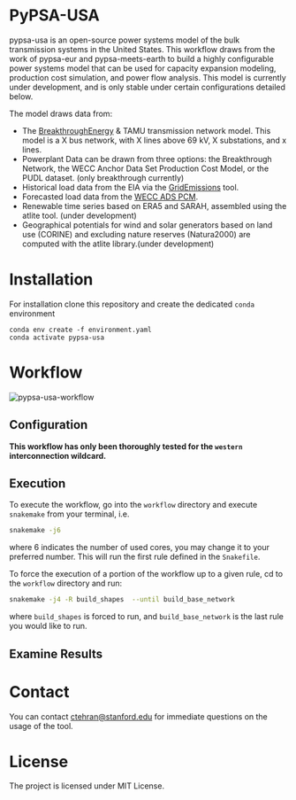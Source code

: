# PyPSA-USA

pypsa-usa is an open-source power systems model of the bulk transmission systems in the United States. This workflow draws from the work of pypsa-eur and pypsa-meets-earth to build a highly configurable power systems model that can be used for capacity expansion modeling, production cost simulation, and power flow analysis. This model is currently under development, and is only stable under certain configurations detailed below.

The model draws data from:

- The [BreakthroughEnergy](https://www.breakthroughenergy.org/) & TAMU transmission network model. This model is a X bus network, with X lines above 69 kV, X substations, and x lines.
- Powerplant Data can be drawn from three options: the Breakthrough Network, the WECC Anchor Data Set Production Cost Model, or the PUDL dataset. (only breakthrough currently)
- Historical load data from the EIA via the [GridEmissions](https://github.com/jdechalendar/gridemissions/) tool.
- Forecasted load data from the [WECC ADS PCM](https://www.wecc.org/ReliabilityModeling/Pages/AnchorDataSet.aspx).
- Renewable time series based on ERA5 and SARAH, assembled using the atlite tool. (under development)
- Geographical potentials for wind and solar generators based on land use (CORINE) and excluding nature reserves (Natura2000) are computed with the atlite library.(under development)

# Installation

For installation clone this repository and create the dedicated `conda` environment

```
conda env create -f environment.yaml
conda activate pypsa-usa
```

# Workflow

![pypsa-usa-workflow](https://github.com/ktehranchi/pypsa-breakthroughenergy-usa/blob/master/workflow/repo_data/workflow.jpg)

## Configuration

**This workflow has only been thoroughly tested for the `western` interconnection wildcard.**

## Execution 
To execute the workflow, go into the `workflow` directory and execute `snakemake` from your terminal, i.e.

```bash
snakemake -j6
```

where 6 indicates the number of used cores, you may change it to your preferred number. This will run the first rule defined in the `Snakefile`.


To force the execution of a portion of the workflow up to a given rule, cd to the `workflow` directory and run:

```bash
snakemake -j4 -R build_shapes  --until build_base_network
```
where `build_shapes` is forced to run, and `build_base_network`  is the last rule you would like to run.

## Examine Results

# Contact
You can contact ctehran@stanford.edu for immediate questions on the usage of the tool.


<!-- # Scope -->

# License

The project is licensed under MIT License.

